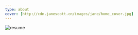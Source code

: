 ```yaml
---
type: about
cover: [http://cdn.janescott.cn/images/jane/home_cover.jpg]
---
```

![resume](http://cdn.janescott.cn/resume.jpg)